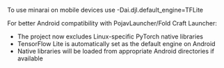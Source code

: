 To use minarai on mobile devices use -Dai.djl.default_engine=TFLite

For better Android compatibility with PojavLauncher/Fold Craft Launcher:
- The project now excludes Linux-specific PyTorch native libraries
- TensorFlow Lite is automatically set as the default engine on Android
- Native libraries will be loaded from appropriate Android directories if available
